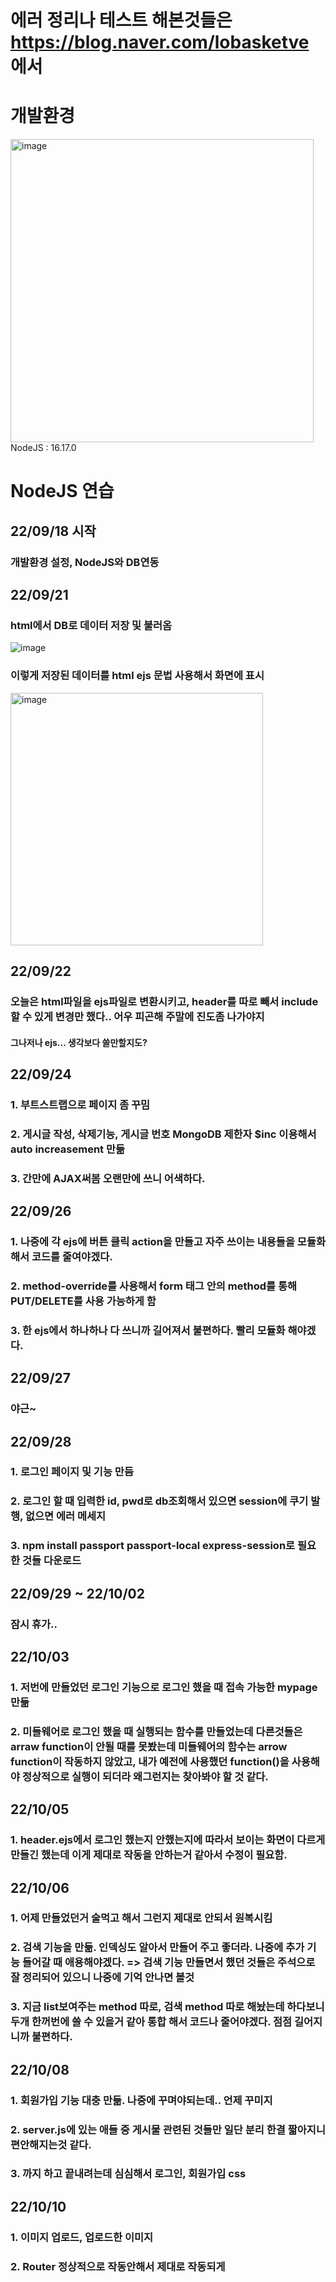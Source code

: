 # 에러 정리나 테스트 해본것들은 https://blog.naver.com/lobasketve 에서 

# 개발환경
<img width="485" alt="image" src="https://user-images.githubusercontent.com/78129823/190897584-d4e9f1e8-93b5-4283-94dd-9d7f28563210.png">
NodeJS : 16.17.0

# NodeJS 연습
## 22/09/18 시작
### 개발환경 설정, NodeJS와 DB연동 

## 22/09/21
### html에서 DB로 데이터 저장 및 불러옴 
![image](https://user-images.githubusercontent.com/78129823/191512462-d86c686f-12bb-413d-8228-4419f016bf16.png)
### 이렇게 저장된 데이터를 html ejs 문법 사용해서 화면에 표시
<img width="404" alt="image" src="https://user-images.githubusercontent.com/78129823/191512572-7a61fff2-b414-4199-9e3e-7c814fd6a8be.png">

## 22/09/22
### 오늘은 html파일을 ejs파일로 변환시키고, header를 따로 빼서 include할 수 있게 변경만 했다.. 어우 피곤해 주말에 진도좀 나가야지
#### 그나저나 ejs... 생각보다 쓸만할지도?

## 22/09/24
### 1. 부트스트랩으로 페이지 좀 꾸밈
### 2. 게시글 작성, 삭제기능, 게시글 번호 MongoDB 제한자 $inc 이용해서 auto increasement 만듦
### 3. 간만에 AJAX써봄 오랜만에 쓰니 어색하다.

## 22/09/26
### 1. 나중에 각 ejs에 버튼 클릭 action을 만들고 자주 쓰이는 내용들을 모듈화 해서 코드를 줄여야겠다.
### 2. method-override를 사용해서 form 태그 안의 method를 통해 PUT/DELETE를 사용 가능하게 함
### 3. 한 ejs에서 하나하나 다 쓰니까 길어져서 불편하다. 빨리 모듈화 해야겠다.

## 22/09/27
### 야근~

## 22/09/28
### 1. 로그인 페이지 및 기능 만듬
### 2. 로그인 할 때 입력한 id, pwd로 db조회해서 있으면 session에 쿠기 발행, 없으면 에러 메세지 
### 3. npm install passport passport-local express-session로 필요한 것들 다운로드

## 22/09/29 ~ 22/10/02
### 잠시 휴가..

## 22/10/03
### 1. 저번에 만들었던 로그인 기능으로 로그인 했을 때 접속 가능한 mypage만듦
### 2. 미들웨어로 로그인 했을 때 실행되는 함수를 만들었는데 다른것들은 arraw function이 안될 때를 못봤는데 미들웨어의 함수는 arrow function이 작동하지 않았고, 내가 예전에 사용했던 function()을 사용해야 정상적으로 실행이 되더라 왜그런지는 찾아봐야 할 것 같다.

## 22/10/05
### 1. header.ejs에서 로그인 했는지 안했는지에 따라서 보이는 화면이 다르게 만들긴 했는데 이게 제대로 작동을 안하는거 같아서 수정이 필요함.

## 22/10/06
### 1. 어제 만들었던거 술먹고 해서 그런지 제대로 안되서 원복시킴
### 2. 검색 기능을 만듦. 인덱싱도 알아서 만들어 주고 좋더라. 나중에 추가 기능 들어갈 때 애용해야겠다. => 검색 기능 만들면서 했던 것들은 주석으로 잘 정리되어 있으니 나중에 기억 안나면 볼것
### 3. 지금 list보여주는 method 따로, 검색 method 따로 해놨는데 하다보니 두개 한꺼번에 쓸 수 있을거 같아 통합 해서 코드나 줄어야겠다. 점점 길어지니까 불편하다.

## 22/10/08
### 1. 회원가입 기능 대충 만듦. 나중에 꾸며야되는데.. 언제 꾸미지
### 2. server.js에 있는 애들 중 게시물 관련된 것들만 일단 분리 한결 짧아지니 편안해지는것 같다.
### 3. 까지 하고 끝내려는데 심심해서 로그인, 회원가입 css

## 22/10/10
### 1. 이미지 업로드, 업로드한 이미지 
### 2. Router 정상적으로 작동안해서 제대로 작동되게 
